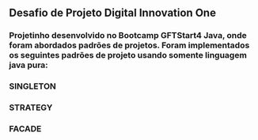 ## Desafio de Projeto Digital Innovation One
### Projetinho desenvolvido no Bootcamp GFTStart4 Java, onde foram abordados padrões de projetos. Foram implementados os seguintes padrões de projeto usando somente linguagem java pura:
### SINGLETON
### STRATEGY
### FACADE
